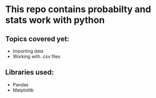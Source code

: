 # This repo contains probabilty and stats work with python

## Topics covered yet:
* Importing data
* Working with .csv files

## Libraries used:
* Pandas
* Matplotlib
